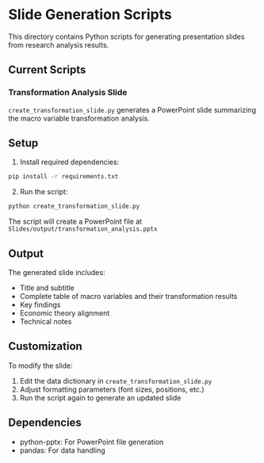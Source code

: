 # Slide Generation Scripts

This directory contains Python scripts for generating presentation slides from research analysis results.

## Current Scripts

### Transformation Analysis Slide
`create_transformation_slide.py` generates a PowerPoint slide summarizing the macro variable transformation analysis.

## Setup

1. Install required dependencies:
```bash
pip install -r requirements.txt
```

2. Run the script:
```bash
python create_transformation_slide.py
```

The script will create a PowerPoint file at `Slides/output/transformation_analysis.pptx`

## Output

The generated slide includes:
- Title and subtitle
- Complete table of macro variables and their transformation results
- Key findings
- Economic theory alignment
- Technical notes

## Customization

To modify the slide:
1. Edit the data dictionary in `create_transformation_slide.py`
2. Adjust formatting parameters (font sizes, positions, etc.)
3. Run the script again to generate an updated slide

## Dependencies

- python-pptx: For PowerPoint file generation
- pandas: For data handling 